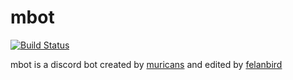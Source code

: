 # mbot
[![Build Status](https://travis-ci.org/muricans/mbot.svg?branch=master)](https://travis-ci.org/muricans/mbot)

mbot is a discord bot created by [muricans](https://www.twitch.tv/muricanslol)
and edited by [felanbird](https://www.twitch.tv/felanbird)
